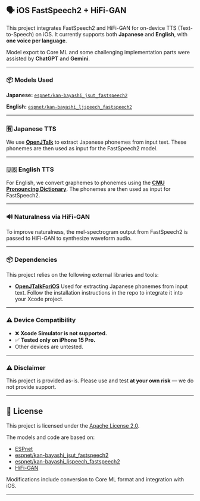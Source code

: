 ## 🗣 iOS FastSpeech2 + HiFi-GAN

This project integrates FastSpeech2 and HiFi-GAN for on-device TTS (Text-to-Speech) on iOS. It currently supports both **Japanese** and **English**, with **one voice per language**.

Model export to Core ML and some challenging implementation parts were assisted by **ChatGPT** and **Gemini**.

---

### 📦 Models Used

**Japanese:**
[`espnet/kan-bayashi_jsut_fastspeech2`](https://huggingface.co/espnet/kan-bayashi_jsut_fastspeech2)

**English:**
[`espnet/kan-bayashi_ljspeech_fastspeech2`](https://huggingface.co/espnet/kan-bayashi_ljspeech_fastspeech2)

---

### 🈶 Japanese TTS

We use [**OpenJTalk**](https://github.com/r9y9/open_jtalk) to extract Japanese phonemes from input text. These phonemes are then used as input for the FastSpeech2 model.

---

### 🇺🇸 English TTS

For English, we convert graphemes to phonemes using the [**CMU Pronouncing Dictionary**](https://raw.githubusercontent.com/nltk/nltk_data/gh-pages/packages/corpora/cmudict.zip). The phonemes are then used as input for FastSpeech2.

---

### 🔊 Naturalness via HiFi-GAN

To improve naturalness, the mel-spectrogram output from FastSpeech2 is passed to HiFi-GAN to synthesize waveform audio.

---

### 📦 Dependencies

This project relies on the following external libraries and tools:

* **[OpenJTalkForiOS](https://github.com/yasuohasegawa/OpenJTalkForiOS)**
  Used for extracting Japanese phonemes from input text.
  Follow the installation instructions in the repo to integrate it into your Xcode project.

---

### ⚠️ Device Compatibility

* ❌ **Xcode Simulator is not supported.**
* ✅ **Tested only on iPhone 15 Pro.**
* Other devices are untested.

---

### ⚠️ Disclaimer

This project is provided as-is.
Please use and test **at your own risk** — we do not provide support.

---

## 📄 License

This project is licensed under the [Apache License 2.0](LICENSE).

The models and code are based on:

- [ESPnet](https://github.com/espnet/espnet)
- [espnet/kan-bayashi_jsut_fastspeech2](https://huggingface.co/espnet/kan-bayashi_jsut_fastspeech2)
- [espnet/kan-bayashi_ljspeech_fastspeech2](https://huggingface.co/espnet/kan-bayashi_ljspeech_fastspeech2)
- [HiFi-GAN](https://github.com/jik876/hifi-gan)

Modifications include conversion to Core ML format and integration with iOS.

---
